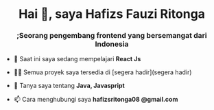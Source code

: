 <h1 align="center">Hai 👋, saya Hafizs Fauzi Ritonga</h1>
<h3 align="center"> ;Seorang pengembang frontend yang bersemangat dari Indonesia</h3>

- 🌱 Saat ini saya sedang mempelajari **React Js**

- 👨‍💻 Semua proyek saya tersedia di [segera hadir](segera hadir)

- 💬 Tanya saya tentang **Java, Javaspript**

- 📫 Cara menghubungi saya **hafizsritonga08 @gmail.com**


